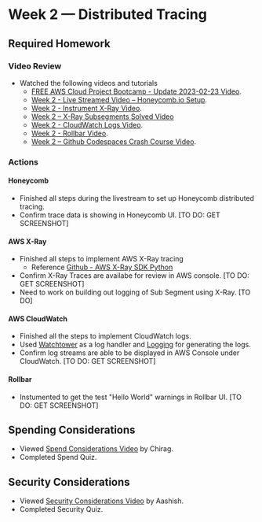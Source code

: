 # Week 2 — Distributed Tracing

## Required Homework

### Video Review
* Watched the following videos and tutorials
  * [FREE AWS Cloud Project Bootcamp - Update 2023-02-23 Video](https://youtu.be/gQxzMvk6BzM).
  * [Week 2 - Live Streamed Video – Honeycomb.io Setup](https://www.youtube.com/live/2GD9xCzRId4?feature=share).
  * [Week 2 - Instrument X-Ray Video](https://youtu.be/n2DTsuBrD_A).
  * [Week 2 – X-Ray Subsegments Solved Video](https://youtu.be/4SGTW0Db5y0)
  * [Week 2 - CloudWatch Logs Video](https://youtu.be/ipdFizZjOF4).
  * [Week 2 - Rollbar Video](https://youtu.be/xMBDAb5SEU4).
  * [Week 2 – Github Codespaces Crash Course Video](https://youtu.be/L9KKBXgKopA).

### Actions

#### Honeycomb

* Finished all steps during the livestream to set up Honeycomb distributed tracing.
* Confirm trace data is showing in Honeycomb UI. [TO DO: GET SCREENSHOT]

#### AWS X-Ray

* Finished all steps to implement AWS X-Ray tracing
  * Reference [Github - AWS X-Ray SDK Python](https://github.com/aws/aws-xray-sdk-python)
* Confirm X-Ray Traces are availabe for review in AWS console. [TO DO: GET SCREENSHOT]
* Need to work on building out logging of Sub Segment using X-Ray. [TO DO]

#### AWS CloudWatch

* Finished all the steps to implement CloudWatch logs.
* Used [Watchtower](https://pypi.org/project/watchtower/) as a log handler and [Logging](https://docs.python.org/3/library/logging.html) for generating the logs.
* Confirm log streams are able to be displayed in AWS Console under CloudWatch. [TO DO: GET SCREENSHOT]

#### Rollbar

* Instumented to get the test "Hello World" warnings in Rollbar UI. [TO DO: GET SCREENSHOT]

## Spending Considerations
* Viewed [Spend Considerations Video](https://www.youtube.com/watch?v=2W3KeqCjtDY) by Chirag.
* Completed Spend Quiz.

## Security Considerations
* Viewed [Security Considerations Video](https://youtu.be/bOf4ITxAcXc) by Aashish.
* Completed Security Quiz.
